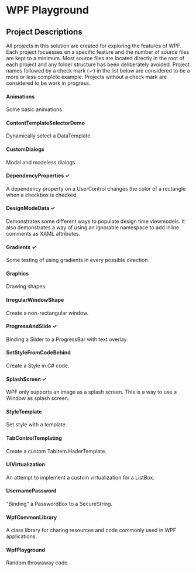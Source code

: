 # WPF Playground

## Project Descriptions
All projects in this solution are created for exploring the features of WPF.
Each project focuesses on a specific feature and the number of source files
are kept to a minimum. Most source files are located directly in the root of
each project and any folder structure has been deliberately avoided.
Project names followed by a check mark (&check;) in the list below
are considered to be a more or less complete example. Projects without
a check mark are considered to be work in progress.

#### Animations
Some basic animations.

#### ContentTemplateSelectorDemo
Dynamically select a DataTemplate.

#### CustomDialogs
Modal and modeless dialogs.

#### DependencyProperties &check;
A dependency property on a UserControl changes the color of a rectangle
when a checkbox is checked.

#### DesignModeData &check;
Demonstrates some different ways to populate design time viewmodels. It also
demonstrates a way of using an ignorable namespace to add inline comments as
XAML attributes.

#### Gradients &check;
Some testing of using gradients in every possible direction.

#### Graphics
Drawing shapes.

#### IrregularWindowShape
Create a non-rectangular window.

#### ProgressAndSlide &check;
Binding a Slider to a ProgressBar with text overlay.

#### SetStyleFromCodeBehind
Create a Style in C# code.

#### SplashScreen &check;
WPF only supports an image as a splash screen. This is a way to use a Window as splash screen.

#### StyleTemplate
Set style with a template.

#### TabControlTemplating
Create a custom TabItem.HaderTemplate.

#### UIVirtualization
An attempt to implement a custom virtualization for a ListBox.

#### UsernamePassword
"Binding" a PasswordBox to a SecureString.

#### WpfCommonLibrary
A class library for charing resources and code commonly used in WPF applications.

#### WpfPlayground
Random throwaway code.